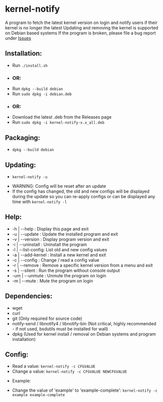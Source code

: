 # kernel-notify
A program to fetch the latest kernel version on login and notify users if their kernel is no longer the latest
Updating and removing the kernel is supported on Debian based systems
If the program is broken, please file a bug report under [Issues](https://github.com/Dragon8oy/kernel-notify/issues "Issues")

## Installation:
 * Run `./install.sh`
 - ### OR:
 * Run `dpkg --build debian`
 * Run `sudo dpkg -i debian.deb`
 - ### OR:
 * Download the latest .deb from the Releases page
 * Run `sudo dpkg -i kernel-notify-x.x_all.deb`

## Packaging:
 * `dpkg --build debian`

## Updating:
 * `kernel-notify -u`
 - WARNING: Config will be reset after an update
 - If the config has changed, the old and new configs will be displayed during the update so you can re-apply configs or can be displayed any time with `kernel-notify -l`

## Help:
 * -h  | --help       : Display this page and exit
 * -u  | --update     : Update the installed program and exit
 * -v  | --version    : Display program version and exit
 * -i  | --uninstall  : Uninstall the program
 * -l  | --list-config: List old and new config values
 * -a  | --add-kernel : Install a new kernel and exit
 * -c  | --config     : Change / read a config value
 * -r  | --remove     : Remove a specific kernel version from a menu and exit
 * -s  | --silent     : Run the program without console output
 * -um | --unmute     : Unmute the program on login
 * -m  | --mute       : Mute the program on login

## Dependencies:
 * wget
 * curl
 * git (Only required for source code)
 * notify-send / libnotify4 / libnotify-bin (Not critical, highly recommended - if not used, bsdutils must be installed for wall)
 * dpkg (Used for kernel install / removal on Debian systems and program installation)

## Config:
 * Read a value:   `kernel-notify -c CFGVALUE`
 * Change a value: `kernel-notify -c CFGVALUE NEWCFGVALUE`

 - Example:
 * Change the value of 'example' to 'example-complete': `kernel-notify -c example example-complete`
